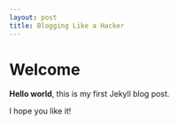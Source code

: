 ```yaml
---
layout: post
title: Blogging Like a Hacker
---
```

# Welcome

**Hello world**, this is my first Jekyll blog post.

I hope you like it!
